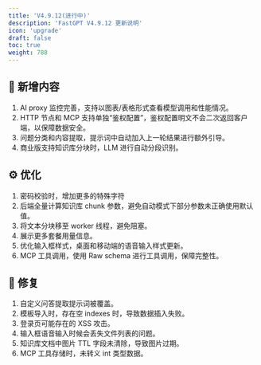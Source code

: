 ```yaml
---
title: 'V4.9.12(进行中)'
description: 'FastGPT V4.9.12 更新说明'
icon: 'upgrade'
draft: false
toc: true
weight: 788
---
```


## 🚀 新增内容

1. AI proxy 监控完善，支持以图表/表格形式查看模型调用和性能情况。
2. HTTP 节点和 MCP 支持单独“鉴权配置”，鉴权配置明文不会二次返回客户端，以保障数据安全。
3. 问题分类和内容提取，提示词中自动加入上一轮结果进行额外引导。
4. 商业版支持知识库分块时，LLM 进行自动分段识别。

## ⚙️ 优化

1. 密码校验时，增加更多的特殊字符
2. 后端全量计算知识库 chunk 参数，避免自动模式下部分参数未正确使用默认值。
3. 将文本分块移至 worker 线程，避免阻塞。
4. 展示更多套餐用量信息。
5. 优化输入框样式，桌面和移动端的语音输入样式更新。
6. MCP 工具调用，使用 Raw schema 进行工具调用，保障完整性。

## 🐛 修复

1. 自定义问答提取提示词被覆盖。
2. 模板导入时，存在空 indexes 时，导致数据插入失败。
3. 登录页可能存在的 XSS 攻击。
4. 输入框语音输入时候会丢失文件列表的问题。
5. 知识库文档中图片 TTL 字段未清除，导致图片过期。
6. MCP 工具存储时，未转义 int 类型数据。